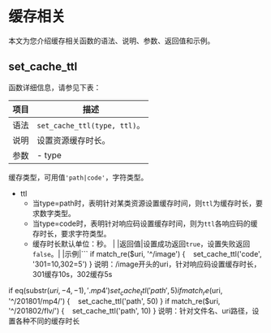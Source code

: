 # 缓存相关

本文为您介绍缓存相关函数的语法、说明、参数、返回值和示例。

## set\_cache\_ttl

函数详细信息，请参见下表：

|项目|描述|
|--|--|
|语法|`set_cache_ttl(type, ttl)`。|
|说明|设置资源缓存时长。|
|参数|-   type

缓存类型，可用值`'path|code'`，字符类型。

-   ttl
    -   当type=path时，表明针对某类资源设置缓存时间，则`ttl`为缓存时长，要求数字类型。
    -   当type=code时，表明针对响应码设置缓存时间，则为`ttl`各响应码的缓存时长，要求字符类型。
    -   缓存时长默认单位：秒。 |
|返回值|设置成功返回`true`，设置失败返回`false`。|
|示例|```
if match_re($uri, '^/image') {
    set_cache_ttl('code', '301=10,302=5')
}
说明：/image开头的uri，针对响应码设置缓存时长，301缓存10s，302缓存5s

if eq(substr($uri, -4, -1), '.mp4') {
    set_cache_ttl('path', 5)
}
if match_re($uri, '^/201801/mp4/') {
    set_cache_ttl('path', 50)
}
if match_re($uri, '^/201802/flv/') {
    set_cache_ttl('path', 10)
} 
说明：针对文件名、uri路径，设置各种不同的缓存时长
``` |

